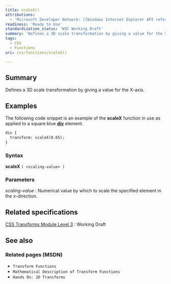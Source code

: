 ```yaml
---
title: scaleX()
attributions:
  - 'Microsoft Developer Network: [[Windows Internet Explorer API reference](http://msdn.microsoft.com/en-us/library/ie/hh828809%28v=vs.85%29.aspx) Article]'
readiness: 'Ready to Use'
standardization_status: 'W3C Working Draft'
summary: 'Defines a 3D scale transformation by giving a value for the X-axis.'
tags:
  - CSS
  - Functions
uri: css/functions/scaleX()

---
```

## <span>Summary</span>

Defines a 3D scale transformation by giving a value for the X-axis.

## <span>Examples</span>

The following code snippet is an example of the **scaleX** function in use as applied to a square blue [**div**](/html/elements/div) element.

``` html
div {
  transform: scaleX(0.65);
}
```

### <span>Syntax</span>

**scaleX** `( <scaling-value> )`

### <span>Parameters</span>

*scaling-value*
:   Numerical value by which to scale the specified element in the *x*-direction.

## <span>Related specifications</span>

[CSS Transforms Module Level 3](http://www.w3.org/TR/css3-transforms/)
:   Working Draft

## <span>See also</span>

### <span>Related pages (MSDN)</span>

-   `Transform Functions`
-   `Mathematical Description of Transform Functions`
-   `Hands On: 2D Transforms`
